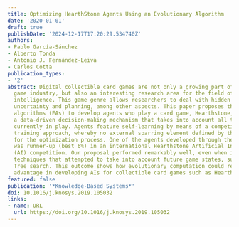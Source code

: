 ```yaml
---
title: Optimizing HearthStone Agents Using an Evolutionary Algorithm
date: '2020-01-01'
draft: true
publishDate: '2024-12-17T17:20:29.534740Z'
authors:
- Pablo García-Sánchez
- Alberto Tonda
- Antonio J. Fernández-Leiva
- Carlos Cotta
publication_types:
- '2'
abstract: Digital collectible card games are not only a growing part of the video
  game industry, but also an interesting research area for the field of computational
  intelligence. This game genre allows researchers to deal with hidden information,
  uncertainty and planning, among other aspects. This paper proposes the use of evolutionary
  algorithms (EAs) to develop agents who play a card game, Hearthstone, by optimizing
  a data-driven decision-making mechanism that takes into account all the elements
  currently in play. Agents feature self-learning by means of a competitive coevolutionary
  training approach, whereby no external sparring element defined by the user is required
  for the optimization process. One of the agents developed through the proposed approach
  was runner-up (best 6%) in an international Hearthstone Artificial Intelligence
  (AI) competition. Our proposal performed remarkably well, even when it faced state-of-the-art
  techniques that attempted to take into account future game states, such as Monte-Carlo
  Tree search. This outcome shows how evolutionary computation could represent a considerable
  advantage in developing AIs for collectible card games such as Hearthstone.
featured: false
publication: '*Knowledge-Based Systems*'
doi: 10.1016/j.knosys.2019.105032
links:
- name: URL
  url: https://doi.org/10.1016/j.knosys.2019.105032
---
```


